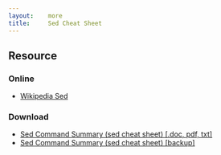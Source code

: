 ```yaml
---
layout:    more
title:     Sed Cheat Sheet 
---
```

<div class="content content-400">
    <div class="board board-326">
        <h2 class="board-title">Resource</h2>
        <div class="board-card">
            <h3 class="board-card-title">Online</h3>
            <ul>
                <li><a href="http://en.wikipedia.org/wiki/Sed">Wikipedia Sed</a></li>
            </ul>
        </div>
        <div class="board-card">
            <h3 class="board-card-title">Download</h3>
            <ul>
                <li><a href="http://www.catonmat.net/blog/sed-stream-editor-cheat-sheet/">Sed Command Summary (sed cheat sheet) [.doc, pdf, txt]</a></li>
                <li><a href="/static/cs/sed.stream.editor.cheat.sheet.pdf">Sed Command Summary (sed cheat sheet) [backup]</a></li>
            </ul>
        </div>
    </div>
</div>
